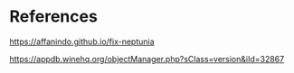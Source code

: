 # References

<https://affanindo.github.io/fix-neptunia>

<https://appdb.winehq.org/objectManager.php?sClass=version&iId=32867>
